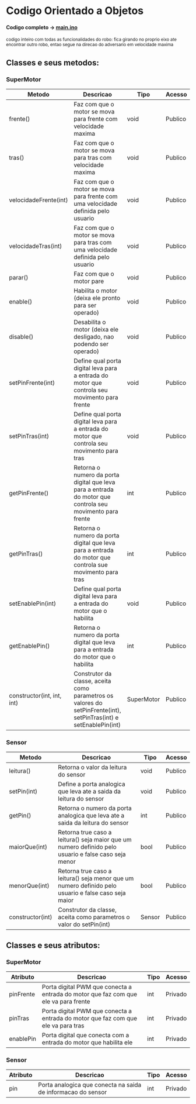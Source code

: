 # Codigo Orientado a Objetos

#### Codigo completo -> [main.ino](https://github.com/CodyKoInABox/sumoRobot/blob/main/arduino/OOP/main.ino)
<sub>codigo inteiro com todas as funcionalidades do robo: fica girando no proprio eixo ate encontrar outro robo, entao segue na direcao do adversario em velocidade maxima</sub>

## Classes e seus metodos:

### SuperMotor

| Metodo                           | Descricao                                                                                                 |Tipo| Acesso |
|----------------------------------|-----------------------------------------------------------------------------------------------------------|------|------|
| frente()                         | Faz com que o motor se mova para frente com velocidade maxima                                             |void|Publico|
| tras()                           | Faz com que o motor se mova para tras com velocidade maxima                                               |void|Publico|
| velocidadeFrente(int)            | Faz com que o motor se mova para frente com uma velocidade definida pelo usuario                          |void|Publico|
| velocidadeTras(int)              | Faz com que o motor se mova para tras com uma velocidade definida pelo usuario                            |void|Publico|
| parar()                          | Faz com que o motor pare                                                                                  |void|Publico|
| enable()                         | Habilita o motor (deixa ele pronto para ser operado)                                                      |void|Publico|
| disable()                        | Desabilita o motor (deixa ele desligado, nao podendo ser operado)                                         |void|Publico|
| setPinFrente(int)                | Define qual porta digital leva para a entrada do motor que controla seu movimento para frente             |void|Publico|
| setPinTras(int)                  | Define qual porta digital leva para a entrada do motor que controla seu movimento para tras               |void|Publico|
| getPinFrente()                   | Retorna o numero da porta digital que leva para a entrada do motor que controla seu movimento para frente |int|Publico|
| getPinTras()                     | Retorna o numero da porta digital que leva para a entrada do motor que controla sue movimento para tras   |int|Publico|
| setEnablePin(int)                | Define qual porta digital leva para a entrada do motor que o habilita                                     |void|Publico|
| getEnablePin()                   | Retorna o numero da porta digital que leva para a entrada do motor que o habilita                         |int|Publico|
| constructor(int, int, int)            | Construtor da classe, aceita como parametros os valores do setPinFrente(int), setPinTras(int) e setEnablePin(int)  |SuperMotor|Publico|


### Sensor

| Metodo                           | Descricao                                                                                                 |Tipo| Acesso |
|----------------------------------|-----------------------------------------------------------------------------------------------------------|------|------|
| leitura()                        | Retorna o valor da leitura do sensor                                                                      |void|Publico|
| setPin(int)                      | Define a porta analogica que leva ate a saida da leitura do sensor                                        |void|Publico|
| getPin()                         | Retorna o numero da porta analogica que leva ate a saida da leitura do sensor                             |int|Publico|
| maiorQue(int)                    | Retorna true caso a leitura() seja maior que um numero definido pelo usuario e false caso seja menor      |bool|Publico|
| menorQue(int)                    | Retorna true caso a leitura() seja menor que um numero definido pelo usuario e false caso seja maior      |bool|Publico|
| constructor(int)                 | Construtor da classe, aceita como parametros o valor do setPin(int)                                       |Sensor|Publico|

## Classes e seus atributos:

### SuperMotor

| Atributo                           | Descricao                                                                                               |Tipo| Acesso |
|----------------------------------|-----------------------------------------------------------------------------------------------------------|------|------|
| pinFrente                         | Porta digital PWM que conecta a entrada do motor que faz com que ele va para frente                      |int|Privado|
| pinTras                           | Porta digital PWM que conecta a entrada do motor que faz com que ele va para tras                        |int|Privado|
| enablePin                         | Porta digital que conecta com a entrada do motor que habilita ele                                        |int|Privado|

### Sensor

| Atributo                           | Descricao                                                                                               |Tipo| Acesso |
|----------------------------------|-----------------------------------------------------------------------------------------------------------|------|------|
| pin                              | Porta analogica que conecta na saida de informacao do sensor                                              |int|Privado|
